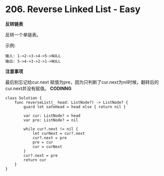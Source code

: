 # 206. Reverse Linked List - Easy
**反转链表**

反转一个单链表。

示例:
```
输入: 1->2->3->4->5->NULL
输出: 5->4->3->2->1->NULL
```
**注意事项**

最后别忘记给cur.next 赋值为pre，因为只判断了cur.next为nil时候，翻转后的cur.next并没有赋值。
**CODINNG**

```
class Solution {
    func reverseList(_ head: ListNode?) -> ListNode? {
        guard let safeHead = head else { return nil }

        var cur: ListNode? = head
        var pre: ListNode? = nil

        while cur?.next != nil {
            let curNext = cur?.next
            cur?.next = pre
            pre = cur
            cur = curNext
        }
        cur?.next = pre
        return cur
    }
}
```
